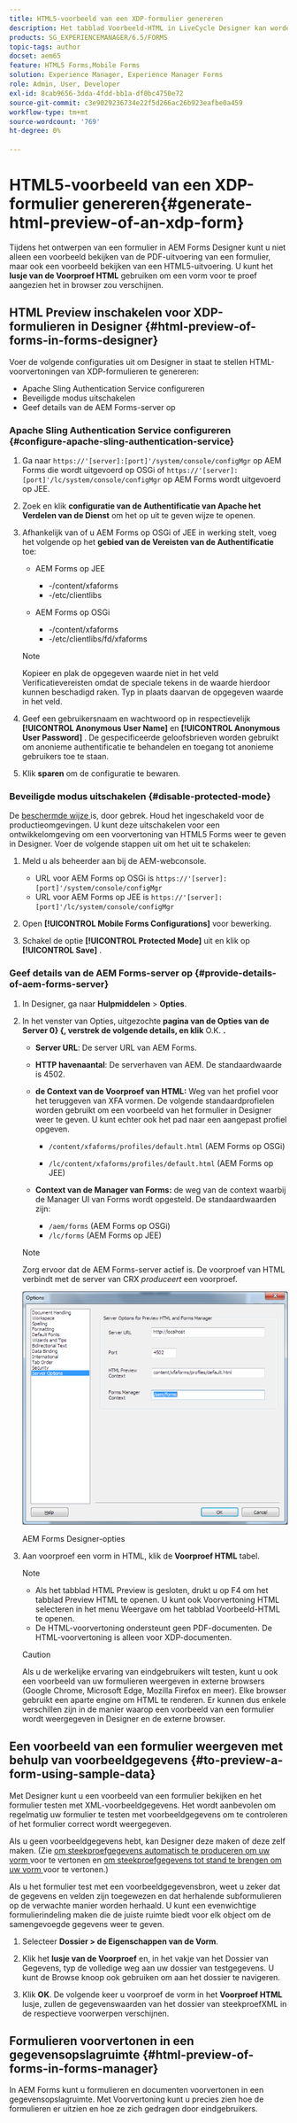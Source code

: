 ```yaml
---
title: HTML5-voorbeeld van een XDP-formulier genereren
description: Het tabblad Voorbeeld-HTML in LiveCycle Designer kan worden gebruikt voor een voorbeeld van formulieren zoals deze in een browser worden weergegeven.
products: SG_EXPERIENCEMANAGER/6.5/FORMS
topic-tags: author
docset: aem65
feature: HTML5 Forms,Mobile Forms
solution: Experience Manager, Experience Manager Forms
role: Admin, User, Developer
exl-id: 8cab9656-3dda-4fdd-bb1a-df0bc4750e72
source-git-commit: c3e9029236734e22f5d266ac26b923eafbe0a459
workflow-type: tm+mt
source-wordcount: '769'
ht-degree: 0%

---
```


# HTML5-voorbeeld van een XDP-formulier genereren{#generate-html-preview-of-an-xdp-form}

Tijdens het ontwerpen van een formulier in AEM Forms Designer kunt u niet alleen een voorbeeld bekijken van de PDF-uitvoering van een formulier, maar ook een voorbeeld bekijken van een HTML5-uitvoering. U kunt het **lusje van de Voorproef HTML** gebruiken om een vorm voor te proef aangezien het in browser zou verschijnen.

## HTML Preview inschakelen voor XDP-formulieren in Designer {#html-preview-of-forms-in-forms-designer}

Voer de volgende configuraties uit om Designer in staat te stellen HTML-voorvertoningen van XDP-formulieren te genereren:

* Apache Sling Authentication Service configureren
* Beveiligde modus uitschakelen
* Geef details van de AEM Forms-server op

### Apache Sling Authentication Service configureren {#configure-apache-sling-authentication-service}

1. Ga naar `https://'[server]:[port]'/system/console/configMgr` op AEM Forms die wordt uitgevoerd op OSGi of
   `https://'[server]:[port]'/lc/system/console/configMgr` op AEM Forms wordt uitgevoerd op JEE.
1. Zoek en klik **configuratie van de Authentificatie van Apache het Verdelen van de Dienst** om het op uit te geven wijze te openen.

1. Afhankelijk van of u AEM Forms op OSGi of JEE in werking stelt, voeg het volgende op het **gebied van de Vereisten van de Authentificatie** toe:

   * AEM Forms op JEE

      * -/content/xfaforms
      * -/etc/clientlibs

   * AEM Forms op OSGi

      * -/content/xfaforms
      * -/etc/clientlibs/fd/xfaforms

   >[!NOTE]
   >
   >Kopieer en plak de opgegeven waarde niet in het veld Verificatievereisten omdat de speciale tekens in de waarde hierdoor kunnen beschadigd raken. Typ in plaats daarvan de opgegeven waarde in het veld.

1. Geef een gebruikersnaam en wachtwoord op in respectievelijk **[!UICONTROL Anonymous User Name]** en **[!UICONTROL Anonymous User Password]** . De gespecificeerde geloofsbrieven worden gebruikt om anonieme authentificatie te behandelen en toegang tot anonieme gebruikers toe te staan.
1. Klik **sparen** om de configuratie te bewaren.

### Beveiligde modus uitschakelen {#disable-protected-mode}

De [ beschermde wijze ](../../forms/using/get-xdp-pdf-documents-aem.md) is, door gebrek. Houd het ingeschakeld voor de productieomgevingen. U kunt deze uitschakelen voor een ontwikkelomgeving om een voorvertoning van HTML5 Forms weer te geven in Designer. Voer de volgende stappen uit om het uit te schakelen:

1. Meld u als beheerder aan bij de AEM-webconsole.

   * URL voor AEM Forms op OSGi is `https://'[server]:[port]'/system/console/configMgr`
   * URL voor AEM Forms op JEE is `https://'[server]:[port]'/lc/system/console/configMgr`

1. Open **[!UICONTROL Mobile Forms Configurations]** voor bewerking.
1. Schakel de optie **[!UICONTROL Protected Mode]** uit en klik op **[!UICONTROL Save]** .

### Geef details van de AEM Forms-server op {#provide-details-of-aem-forms-server}

1. In Designer, ga naar **Hulpmiddelen** > **Opties**.
1. In het venster van Opties, uitgezochte **pagina van de Opties van de Server 0} {, verstrek de volgende details, en klik** O.K. **.**

   * **Server URL**: De server URL van AEM Forms.

   * **HTTP havenaantal**: De serverhaven van AEM. De standaardwaarde is 4502.
   * **de Context van de Voorproef van HTML:** Weg van het profiel voor het teruggeven van XFA vormen. De volgende standaardprofielen worden gebruikt om een voorbeeld van het formulier in Designer weer te geven. U kunt echter ook het pad naar een aangepast profiel opgeven.

      * `/content/xfaforms/profiles/default.html` (AEM Forms op OSGi)

      * `/lc/content/xfaforms/profiles/default.html` (AEM Forms op JEE)

   * **Context van de Manager van Forms:** de weg van de context waarbij de Manager UI van Forms wordt opgesteld. De standaardwaarden zijn:

      * `/aem/forms` (AEM Forms op OSGi)
      * `/lc/forms` (AEM Forms op JEE)

   >[!NOTE]
   >
   >Zorg ervoor dat de AEM Forms-server actief is. De voorproef van HTML verbindt met de server van CRX *produceert* een voorproef.

   ![ AEM Forms Designer-opties ](assets/server_options.png)

   AEM Forms Designer-opties

1. Aan voorproef een vorm in HTML, klik de **Voorproef HTML** tabel.

   >[!NOTE]
   >
   >
   >
   >
   >    * Als het tabblad HTML Preview is gesloten, drukt u op F4 om het tabblad Preview HTML te openen. U kunt ook Voorvertoning HTML selecteren in het menu Weergave om het tabblad Voorbeeld-HTML te openen.
   >    * De HTML-voorvertoning ondersteunt geen PDF-documenten. De HTML-voorvertoning is alleen voor XDP-documenten.
   >
   >

   >[!CAUTION]
   >
   >Als u de werkelijke ervaring van eindgebruikers wilt testen, kunt u ook een voorbeeld van uw formulieren weergeven in externe browsers (Google Chrome, Microsoft Edge, Mozilla Firefox en meer). Elke browser gebruikt een aparte engine om HTML te renderen. Er kunnen dus enkele verschillen zijn in de manier waarop een voorbeeld van een formulier wordt weergegeven in Designer en de externe browser.

## Een voorbeeld van een formulier weergeven met behulp van voorbeeldgegevens {#to-preview-a-form-using-sample-data}

Met Designer kunt u een voorbeeld van een formulier bekijken en het formulier testen met XML-voorbeeldgegevens. Het wordt aanbevolen om regelmatig uw formulier te testen met voorbeeldgegevens om te controleren of het formulier correct wordt weergegeven.

Als u geen voorbeeldgegevens hebt, kan Designer deze maken of deze zelf maken. (Zie [ om steekproefgegevens automatisch te produceren om uw vorm ](https://help.adobe.com/en_US/AEMForms/6.1/DesignerHelp/WS107c29ade9134a2c136ae6f212a1f379c94-8000.2.html#WS92d06802c76abadb-728f46ac129b395660c-7efe.2) voor te vertonen en [ om steekproefgegevens tot stand te brengen om uw vorm ](https://help.adobe.com/en_US/AEMForms/6.1/DesignerHelp/WS107c29ade9134a2c136ae6f212a1f379c94-8000.2.html#WS92d06802c76abadb-728f46ac129b395660c-7eff.2) voor te vertonen.)

Als u het formulier test met een voorbeeldgegevensbron, weet u zeker dat de gegevens en velden zijn toegewezen en dat herhalende subformulieren op de verwachte manier worden herhaald. U kunt een evenwichtige formulierindeling maken die de juiste ruimte biedt voor elk object om de samengevoegde gegevens weer te geven.

1. Selecteer **Dossier > de Eigenschappen van de Vorm**.

1. Klik het **lusje van de Voorproef** en, in het vakje van het Dossier van Gegevens, typ de volledige weg aan uw dossier van testgegevens. U kunt de Browse knoop ook gebruiken om aan het dossier te navigeren.

1. Klik **OK**. De volgende keer u voorproef de vorm in het **Voorproef HTML** lusje, zullen de gegevenswaarden van het dossier van steekproefXML in de respectieve voorwerpen verschijnen.

## Formulieren voorvertonen in een gegevensopslagruimte {#html-preview-of-forms-in-forms-manager}

In AEM Forms kunt u formulieren en documenten voorvertonen in een gegevensopslagruimte. Met Voorvertoning kunt u precies zien hoe de formulieren er uitzien en hoe ze zich gedragen door eindgebruikers.
